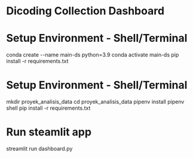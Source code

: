 # Dicoding Collection Dashboard 

# Setup Environment - Shell/Terminal
conda create --name main-ds python=3.9
conda activate main-ds
pip install -r requirements.txt

# Setup Environment - Shell/Terminal
mkdir proyek_analisis_data
cd proyek_analisis_data
pipenv install
pipenv shell
pip install -r requirements.txt

# Run steamlit app
streamlit run dashboard.py
